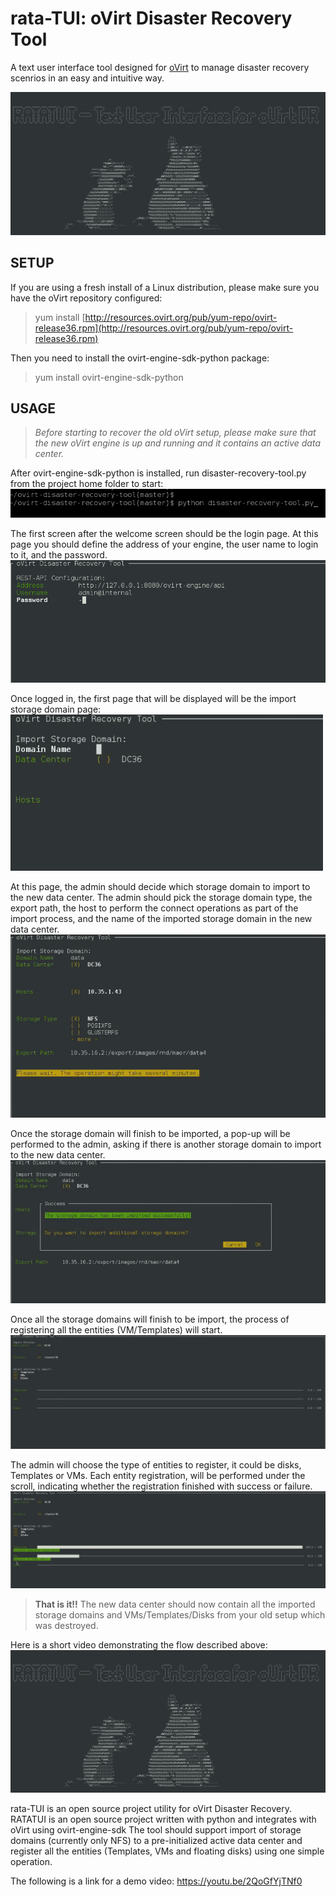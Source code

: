 # rata-TUI: oVirt Disaster Recovery Tool
A text user interface tool designed for [oVirt](https://www.ovirt.org/) to manage disaster recovery scenrios in an easy and intuitive way.

![rata-TUI home scrreen logo](/sources/rata-TUI_home_screen.png)

## SETUP
If you are using a fresh install of a Linux distribution, please make sure you have the
oVirt repository configured:

> yum install [http://resources.ovirt.org/pub/yum-repo/ovirt-release36.rpm](http://resources.ovirt.org/pub/yum-repo/ovirt-release36.rpm)

Then you need to install the ovirt-engine-sdk-python package:

> yum install ovirt-engine-sdk-python

## USAGE

> *Before starting to recover the old oVirt setup, please make sure that the new oVirt engine is up and running
> and it contains an active data center.*

After ovirt-engine-sdk-python is installed, run disaster-recovery-tool.py from the project home folder to start:
![run python script](/sources/run_python.png)

The first screen after the welcome screen should be the login page.
At this page you should define the address of your engine, the user name to login to it, and the password.
![run python script](/sources/login_page.png)

Once logged in, the first page that will be displayed will be the import storage domain page:
![run python script](/sources/import_storage_domain.png)

At this page, the admin should decide which storage domain to import to the new data center.
The admin should pick the storage domain type, the export path, the host to perform the connect operations as part of the import process, and the name of the imported storage domain in the new data center.
![run python script](/sources/import_sd_on_progress.png)

Once the storage domain will finish to be imported, a pop-up will be performed to the admin, asking if there is another storage domain to import to the new data center.
![run python script](/sources/import_succeeded_any_more_question.png)

Once all the storage domains will finish to be import, the process of registering all the entities (VM/Templates) will start.
![run python script](/sources/Register_all_unregistered_entities.png)

The admin will choose the type of entities to register, it could be disks, Templates or VMs.
Each entity registration, will be performed under the scroll, indicating whether the registration finished with success or failure.
![run python script](/sources/Register_on_progress.png)

>__That is it!!__
The new data center should now contain all the imported storage domains and VMs/Templates/Disks from your old setup which was destroyed.

Here is a short video demonstrating the flow described above:
[![DR_video](/sources/rata-TUI_home_screen.png)](https://www.youtube.com/embed/2QoGfYjTNf0)


rata-TUI is an open source project utility for oVirt Disaster Recovery.
RATATUI is an open source project written with python and integrates with oVirt using ovirt-engine-sdk
The tool should support import of storage domains (currently only NFS) to a pre-initialized active data center and register all the entities (Templates, VMs and floating disks) using one simple operation.

The following is a link for a demo video:
https://youtu.be/2QoGfYjTNf0
